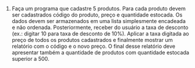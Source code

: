 1. Faça um programa que cadastre 5 produtos. Para cada produto devem ser cadastrados código do produto, preço e quantidade estocada. Os dados devem ser armazenados em uma lista simplesmente encadeada e não ordenada. Posteriormente, receber do usuário a taxa de desconto (ex.: digitar 10 para taxa de desconto de 10%). Aplicar a taxa digitada ao preço de todos os produtos cadastrados e finalmente mostrar um relatório com o código e o novo preço. O final desse relatório deve apresentar também a quantidade de produtos com quantidade estocada superior a 500.
